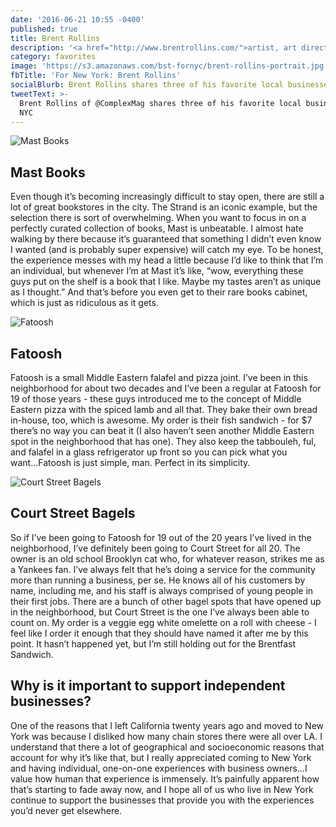 ```yaml
---
date: '2016-06-21 10:55 -0400'
published: true
title: Brent Rollins
description: '<a href="http://www.brentrollins.com/">artist, art director, and designer</a>'
category: favorites
image: 'https://s3.amazonaws.com/bst-fornyc/brent-rollins-portrait.jpg'
fbTitle: 'For New York: Brent Rollins'
socialBlurb: Brent Rollins shares three of his favorite local businesses in NYC.
tweetText: >-
  Brent Rollins of @ComplexMag shares three of his favorite local businesses in
  NYC
---
```

![Mast Books](https://s3.amazonaws.com/bst-fornyc/Brent-Rollins-Mast-Books.jpg)

## Mast Books

Even though it’s becoming increasingly difficult to stay open, there are still a lot of great bookstores in the city. The Strand is an iconic example, but the selection there is sort of overwhelming. When you want to focus in on a perfectly curated collection of books, Mast is unbeatable. I almost hate walking by there because it’s guaranteed that something I didn’t even know I wanted (and is probably super expensive) will catch my eye. To be honest, the experience messes with my head a little because I’d like to think that I’m an individual, but whenever I’m at Mast it’s like, “wow, everything these guys put on the shelf is a book that I like. Maybe my tastes aren’t as unique as I thought.” And that’s before you even get to their rare books cabinet, which is just as ridiculous as it gets.

![Fatoosh](https://s3.amazonaws.com/bst-fornyc/Brent-Rollins-Fatoosh.jpg)

## Fatoosh

Fatoosh is a small Middle Eastern falafel and pizza joint. I’ve been in this neighborhood for about two decades and I’ve been a regular at Fatoosh for 19 of those years - these guys introduced me to the concept of Middle Eastern pizza with the spiced lamb and all that. They bake their own bread in-house, too, which is awesome. My order is their fish sandwich - for $7 there’s no way you can beat it (I also haven’t seen another Middle Eastern spot in the neighborhood that has one). They also keep the tabbouleh, ful, and falafel in a glass refrigerator up front so you can pick what you want...Fatoosh is just simple, man. Perfect in its simplicity.

![Court Street Bagels](https://s3.amazonaws.com/bst-fornyc/Brent-Rollins-Court-Street-Bagels.jpg)

## Court Street Bagels

So if I’ve been going to Fatoosh for 19 out of the 20 years I’ve lived in the neighborhood, I’ve definitely been going to Court Street for all 20. The owner is an old school Brooklyn cat who, for whatever reason, strikes me as a Yankees fan. I’ve always felt that he’s doing a service for the community more than running a business, per se. He knows all of his customers by name, including me, and his staff is always comprised of young people in their first jobs. There are a bunch of other bagel spots that have opened up in the neighborhood, but Court Street is the one I’ve always been able to count on. My order is a veggie egg white omelette on a roll with cheese - I feel like I order it enough that they should have named it after me by this point. It hasn’t happened yet, but I’m still holding out for the Brentfast Sandwich.

## Why is it important to support independent businesses?

One of the reasons that I left California twenty years ago and moved to New York was because I disliked how many chain stores there were all over LA. I understand that there a lot of geographical and socioeconomic reasons that account for why it’s like that, but I really appreciated coming to New York and having individual, one-on-one experiences with business owners...I value how human that experience is immensely. It’s painfully apparent how that’s starting to fade away now, and I hope all of us who live in New York continue to support the businesses that provide you with the experiences you’d never get elsewhere.
